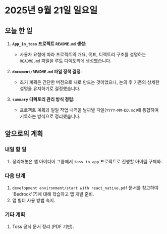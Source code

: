 # 2025년 9월 21일 일요일

## 오늘 한 일

1.  **`App_in_toss` 프로젝트 `README.md` 생성**:
    *   사용자 요청에 따라 프로젝트의 개요, 목표, 디렉토리 구조를 설명하는 `README.md` 파일을 루트 디렉토리에 생성했습니다.

2.  **`document/README.md` 파일 정책 결정**:
    *   초기 계획은 간단한 버전으로 새로 만드는 것이었으나, 논의 후 기존의 상세한 설명을 유지하기로 결정했습니다.

3.  **`summary` 디렉토리 관리 방식 정립**:
    *   프로젝트 계획과 일일 작업 내역을 날짜별 파일(`YYYY-MM-DD.md`)에 통합하여 기록하는 방식으로 정리했습니다.

## 앞으로의 계획

### 내일 할 일
1.  정리해놓은 앱 아이디어 그룹에서 `toss_in_app` 프로젝트로 진행할 아이템 구체화.

### 다음 단계
1.  `development environment/start with react_native.pdf` 문서를 참고하여 'Bedrock'(?)에 대해 학습하고 앱 개발 준비.
2.  앱 빌더 사용 방법 숙지.

### 기타 계획
1.  Toss 공식 문서 정리 (PDF 기반).
